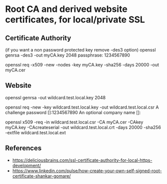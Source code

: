 # Root CA and derived website certificates, for local/private SSL

## Certificate Authority

(if you want a non password protected key remove -des3 option)
openssl genrsa -des3 -out myCA.key 2048
passphrase: 1234567890

openssl req -x509 -new -nodes -key myCA.key -sha256 -days 20000 -out myCA.cer

## Website

openssl genrsa -out wildcard.test.local.key 2048

openssl req -new -key wildcard.test.local.key -out wildcard.test.local.csr
A challenge password []:1234567890
An optional company name []:

openssl x509 -req -in wildcard.test.local.csr -CA myCA.cer -CAkey myCA.key -CAcreateserial -out wildcard.test.local.crt -days 20000 -sha256 -extfile wildcard.test.local.ext

## References

- <https://deliciousbrains.com/ssl-certificate-authority-for-local-https-development/>
- <https://www.linkedin.com/pulse/how-create-your-own-self-signed-root-certificate-shankar-gomare/>

